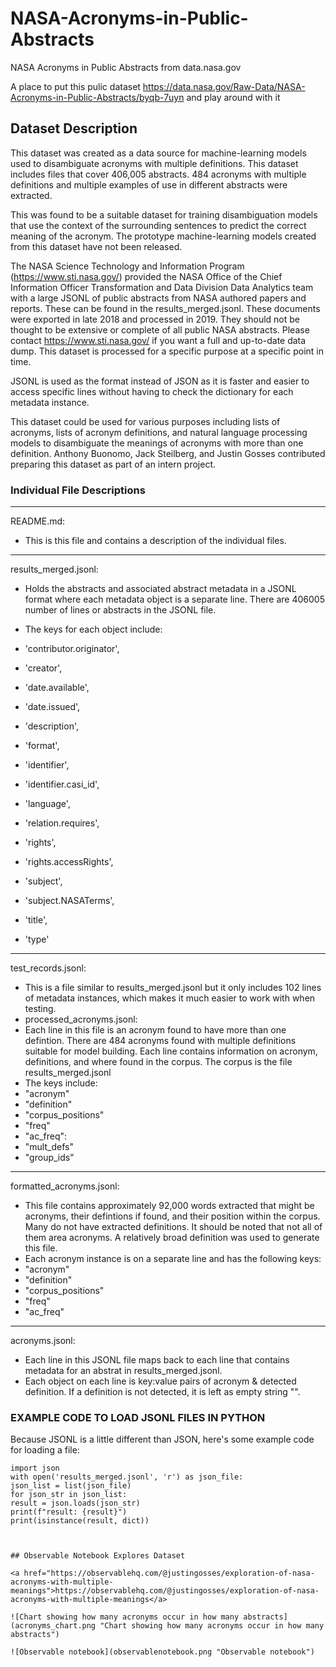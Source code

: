 # NASA-Acronyms-in-Public-Abstracts
NASA Acronyms in Public Abstracts from data.nasa.gov

A place to put this pulic dataset https://data.nasa.gov/Raw-Data/NASA-Acronyms-in-Public-Abstracts/byqb-7uyn and play around with it

## Dataset Description 

This dataset was created as a data source for machine-learning models used to disambiguate acronyms with multiple definitions. This dataset includes files that cover 406,005 abstracts. 484 acronyms with multiple definitions and multiple examples of use in different abstracts were extracted.

This was found to be a suitable dataset for training disambiguation models that use the context of the surrounding sentences to predict the correct meaning of the acronym. The prototype machine-learning models created from this dataset have not been released.


The NASA Science Technology and Information Program (https://www.sti.nasa.gov/) provided the NASA Office of the Chief Information Officer Transformation and Data Division Data Analytics team with a large JSONL of public abstracts from NASA authored papers and reports. These can be found in the results_merged.jsonl. These documents were exported in late 2018 and processed in 2019. They should not be thought to be extensive or complete of all public NASA abstracts. Please contact https://www.sti.nasa.gov/ if you want a full and up-to-date data dump. This dataset is processed for a specific purpose at a specific point in time.

JSONL is used as the format instead of JSON as it is faster and easier to access specific lines without having to check the dictionary for each metadata instance.

This dataset could be used for various purposes including lists of acronyms, lists of acronym definitions, and natural language processing models to disambiguate the meanings of acronyms with more than one definition. Anthony Buonomo, Jack Steilberg, and Justin Gosses contributed preparing this dataset as part of an intern project.


### Individual File Descriptions 
--------------------------------------------------
README.md:


- This is this file and contains a description of the individual files.

--------------------------------------------------
results_merged.jsonl:

- Holds the abstracts and associated abstract metadata in a JSONL format where each metadata object is a separate line. There are 406005 number of lines or abstracts in the JSONL file.

- The keys for each object include:
- 'contributor.originator',
- 'creator',
- 'date.available',
- 'date.issued',
- 'description',
- 'format',
- 'identifier',
- 'identifier.casi_id',
- 'language',
- 'relation.requires',
- 'rights',
- 'rights.accessRights',
- 'subject',
- 'subject.NASATerms',
- 'title',
- 'type'

--------------------------------------------------
test_records.jsonl:


- This is a file similar to results_merged.jsonl but it only includes 102 lines of metadata instances, which makes it much easier to work with when testing.
- processed_acronyms.jsonl:
- Each line in this file is an acronym found to have more than one defintion. There are 484 acronyms found with multiple definitions suitable for model building. Each line contains information on acronym, definitions, and where found in the corpus. The corpus is the file results_merged.jsonl
- The keys include:
- "acronym"
- "definition"
- "corpus_positions"
- "freq"
- "ac_freq":
- "mult_defs"
- "group_ids"

--------------------------------------------------
formatted_acronyms.jsonl:

- This file contains approximately 92,000 words extracted that might be acronyms, their defintions if found, and their position within the corpus. Many do not have extracted definitions. It should be noted that not all of them area acronyms. A relatively broad definition was used to generate this file.
- Each acronym instance is on a separate line and has the following keys:
- "acronym"
- "definition"
- "corpus_positions"
- "freq"
- "ac_freq"
--------------------------------------------------
acronyms.jsonl:

- Each line in this JSONL file maps back to each line that contains metadata for an abstrat in results_merged.jsonl.
- Each object on each line is key:value pairs of acronym & detected definition. If a definition is not detected, it is left as empty string "".

### EXAMPLE CODE TO LOAD JSONL FILES IN PYTHON

Because JSONL is a little different than JSON, here's some example code for loading a file:
```
import json
with open('results_merged.jsonl', 'r') as json_file:
json_list = list(json_file)
for json_str in json_list:
result = json.loads(json_str)
print(f"result: {result}")
print(isinstance(result, dict))



## Observable Notebook Explores Dataset

<a href="https://observablehq.com/@justingosses/exploration-of-nasa-acronyms-with-multiple-meanings">https://observablehq.com/@justingosses/exploration-of-nasa-acronyms-with-multiple-meanings</a>

![Chart showing how many acronyms occur in how many abstracts](acronyms_chart.png "Chart showing how many acronyms occur in how many abstracts")

![Observable notebook](observablenotebook.png "Observable notebook")
